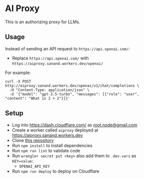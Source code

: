 # AI Proxy

This is an authorizing proxy for LLMs.

## Usage

Instead of sending an API request to `https://api.openai.com/`:

- Replace `https://api.openai.com/` with `https://aiproxy.sanand.workers.dev/openai/`

For example:

```shell
curl -X POST http://aiproxy.sanand.workers.dev/openai/v1/chat/completions \
  -H "Content-Type: application/json" \
  -d '{"model": "gpt-3.5-turbo", "messages": [{"role": "user", "content": "What is 2 + 2"}]}'
```

## Setup

- Log into <https://dash.cloudflare.com/> as <root.node@gmail.com>
- Create a worker called `aiproxy` deployed at <https://aiproxy.sanand.workers.dev>
- Clone [this repository](https://github.com/sanand0/aiproxy)
- Run `npm install` to install dependencies
- Run `npm run lint` to validate code
- Run `wrangler secret put <key>` also add them to `.dev.vars` as `KEY=value`:
  - `OPENAI_API_KEY`
- Run `npm run deploy` to deploy on Cloudflare
